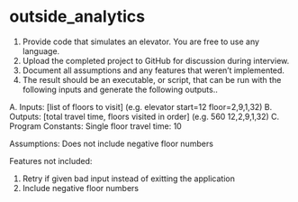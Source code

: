 # outside_analytics
1. Provide code that simulates an elevator. You are free to use any language.
2. Upload the completed project to GitHub for discussion during interview.
3. Document all assumptions and any features that weren’t implemented.
4. The result should be an executable, or script, that can be run with the following inputs and generate the following outputs..

A. Inputs: [list of floors to visit] (e.g. elevator start=12 floor=2,9,1,32)
B. Outputs: [total travel time, floors visited in order] (e.g. 560 12,2,9,1,32)
C. Program Constants: Single floor travel time: 10

Assumptions:
Does not include negative floor numbers

Features not included:
1. Retry if given bad input instead of exitting the application
2. Include negative floor numbers
